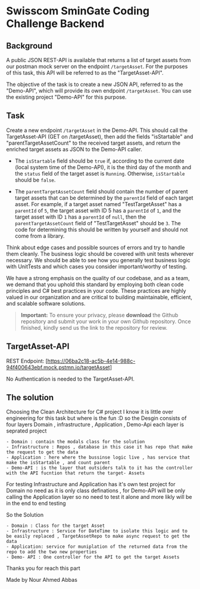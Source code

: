 # Swisscom SminGate Coding Challenge Backend

## Background
A public JSON REST-API is available that returns a list of target assets from our postman mock server on the endpoint ```/targetAsset```. For the purposes of this task, this API will be referred to as the "TargetAsset-API".

The objective of the task is to create a new JSON API, referred to as the "Demo-API", which will provide its own endpoint ```/targetAsset```. You can use the existing project "Demo-API" for this purpose.

## Task
Create a new endpoint ```/targetAsset``` in the Demo-API. This should call the TargetAsset-API (GET on /targetAsset), then add the fields "isStartable" and "parentTargetAssetCount" to the received target assets, and return the enriched target assets as JSON to the Demo-API caller.

- The ```isStartable``` field should be ```true```&nbsp;if, according to the current date (local system time of the Demo-API), it is the third day of the month and the ```status``` field of the target asset is ```Running```. Otherwise, ```isStartable``` should be ```false```.

- The ```parentTargetAssetCount``` field should contain the number of parent target assets that can be determined by the ```parentId``` field of each target asset. For example, if a target asset named "TestTargetAsset" has a ```parentId``` of ```5```, the target asset with ID 5 has a ```parentId``` of ```1```, and the target asset with ID ```1``` has a ```parentId``` of ```null```, then the ```parentTargetAssetCount``` field of "TestTargetAsset" should be ```3```. The code for determining this should be written by yourself and should not come from a library.

Think about edge cases and possible sources of errors and try to handle them cleanly. The business logic should be covered with unit tests wherever necessary. We should be able to see how you generally test business logic with UnitTests and which cases you consider important/worthy of testing.

We have a strong emphasis on the quality of our codebase, and as a team, we demand that you uphold this standard by employing both clean code principles and C# best practices in your code. These practices are highly valued in our organization and are critical to building maintainable, efficient, and scalable software solutions.

> **Important:** To ensure your privacy, please **download** the Github repository and submit your work in your own Github repository. Once finished, kindly send us the link to the repository for review.

## TargetAsset-API
REST Endpoint:&nbsp;[https://06ba2c18-ac5b-4e14-988c-94f400643ebf.mock.pstmn.io/targetAsset]

No Authentication is needed to the TargetAsset-API.


## The solution 

Choosing the Clean Architecture for C# project I know it is little over engineering for this task but where is the fun :D
so the Desgin consists of four layers Domain , infrastructure , Application , Demo-Api each layer is seprated project

	- Domain : contain the modals class for the solution
	- Infrastructure : Repos , database in this case it has repo that make the request to get the data 
	- Application : here where the bussinse logic live , has service that make the isStartable , and count parent 
	- Demo-API : is the layer that outsiders talk to it has the controller with the API fucntion that return the target- Assets 

For testing Infrastructure and Application has it's own test project 
for Domain no need as it is only class definations , for Demo-API will be only calling the Application layer so no need to test it alone and more likly will be in the end to end testing 

So the Solution 


	- Domain : Class for the target Asset
	- Infrastructure : Service for DateTime to isolate this logic and to be easily replaced , TargetAssetRepo to make async request to get the data 
	- Application: service for muniplation of the returned data from the repo to add the two new properties 
	- Demo- API : One controller for the API to get the target Assets 

Thanks you for reach this part 

Made by Nour Ahmed Abbas 

